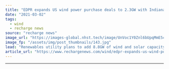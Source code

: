 ```yaml
---
title: "EDPR expands US wind power purchase deals to 2.3GW with Indiana project"
date: "2021-03-02"
tags: 
  - wind
  - recharge news
source: "recharge news"
image_url: "https://images-global.nhst.tech/image/UnVoc1Y0Znl6bUpqMmE5cDdDdnNPZldoOFdzenhRRzNDR1F6YzVCS1Vpaz0=/nhst/binary/144e5339a9064095d6f9494f0b1c4d8d"
image_fp: "/assets/img/post_thumbnails/143.jpg"
lead: "Renewables utility plans to add 8.8GW of wind and solar capacity in North America through 2025"
article_url: "https://www.rechargenews.com/wind/edpr-expands-us-wind-power-purchase-deals-to-2-3gw-with-indiana-project/2-1-972598"
---
```


---
